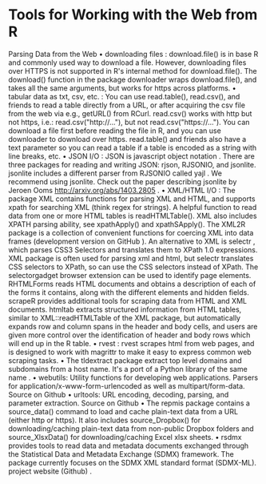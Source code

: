 Tools for Working with the Web from R 
========================================
Parsing Data from the Web 
• downloading files : download.file() is in base R and commonly used way to download a file. However, downloading files over HTTPS is not supported in R's internal method for download.file(). The download() function in the package downloader wraps download.file(), and takes all the same arguments, but works for https across platforms. 
• tabular data as txt, csv, etc. : You can use read.table(), read.csv(), and friends to read a table directly from a URL, or after acquiring the csv file from the web via e.g., getURL() from RCurl. read.csv() works with http but not https, i.e.: read.csv("http://..."), but not read.csv("https://..."). You can download a file first before reading the file in R, and you can use downloader to download over https. read.table() and friends also have a text parameter so you can read a table if a table is encoded as a string with line breaks, etc. 
• JSON I/O : JSON is javascript object notation . There are three packages for reading and writing JSON: rjson, RJSONIO, and jsonlite. jsonlite includes a different parser from RJSONIO called yajl . We recommend using jsonlite. Check out the paper describing jsonlite by Jeroen Ooms http://arxiv.org/abs/1403.2805 . 
• XML/HTML I/O : The package XML contains functions for parsing XML and HTML, and supports xpath for searching XML (think regex for strings). A helpful function to read data from one or more HTML tables is readHTMLTable(). XML also includes XPATH parsing ability, see xpathApply() and xpathSApply(). The XML2R package is a collection of convenient functions for coercing XML into data frames (development version on GitHub ). An alternative to XML is selectr , which parses CSS3 Selectors and translates them to XPath 1.0 expressions. XML package is often used for parsing xml and html, but selectr translates CSS selectors to XPath, so can use the CSS selectors instead of XPath. The selectorgadget browser extension can be used to identify page elements. RHTMLForms reads HTML documents and obtains a description of each of the forms it contains, along with the different elements and hidden fields. scrapeR provides additional tools for scraping data from HTML and XML documents. htmltab extracts structured information from HTML tables, similar to XML::readHTMLTable of the XML package, but automatically expands row and column spans in the header and body cells, and users are given more control over the identification of header and body rows which will end up in the R table. 
• rvest : rvest scrapes html from web pages, and is designed to work with magrittr to make it easy to express common web scraping tasks. 
• The tldextract package extract top level domains and subdomains from a host name. It's a port of a Python library of the same name . 
• webutils: Utility functions for developing web applications. Parsers for application/x-www-form-urlencoded as well as multipart/form-data. Source on Github 
• urltools: URL encoding, decoding, parsing, and parameter extraction. Source on Github 
• The repmis package contains a source_data() command to load and cache plain-text data from a URL (either http or https). It also includes source_Dropbox() for downloading/caching plain-text data from non-public Dropbox folders and source_XlsxData() for downloading/caching Excel xlsx sheets. 
• rsdmx provides tools to read data and metadata documents exchanged through the Statistical Data and Metadata Exchange (SDMX) framework. The package currently focuses on the SDMX XML standard format (SDMX-ML). project website (Github) .
 
